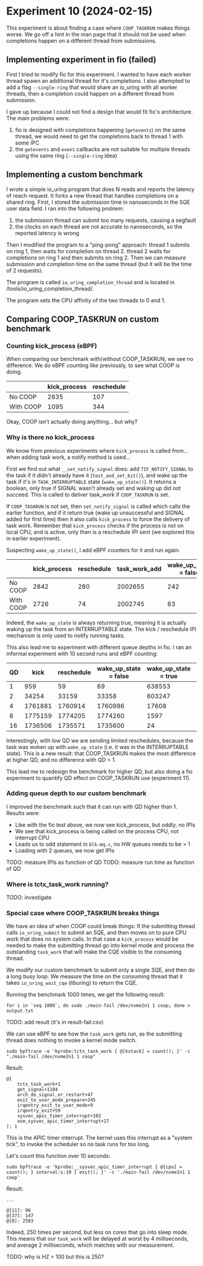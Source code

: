 # Experiment 10 (2024-02-15)

This experiment is about finding a case where `COOP_TASKRUN` makes things worse. We go off a hint in the man page that it should not be used when completions happen on a different thread from submissions.

## Implementing experiment in fio (failed)

First I tried to modify fio for this experiment. I wanted to have each worker thread spawn an additional thread for it's completions. I also attempted to add a flag `--single-ring` that would share an io_uring with all worker threads, then a completion could happen on a different thread from submission.

I gave up because I could not find a design that would fit fio's architecture. The main problems were:

 1. fio is designed with completions happening (`getevents`) on the same thread, we would need to get the completions back to thread 1 with some IPC
 2. the `getevents` and `event` callbacks are not suitable for multiple threads using the same ring (`--single-ring` idea)

## Implementing a custom benchmark

I wrote a simple io_uring program that does N reads and reports the latency of reach request. It forks a new thread that handles completions on a shared ring. First, I stored the submission time in nanoseconds in the SQE user data field. I ran into the following problem:

 1. the submission thread can submit too many requests, causing a segfault
 2. the clocks on each thread are not accurate to nanoseconds, so the reported latency is wrong

Then I modified the program to a "ping-pong" approach: thread 1 submits on ring 1, then waits for completion on thread 2. thread 2 waits for completions on ring 1 and then submits on ring 2. Then we can measure submission and completion time on the same thread (but it will be the time of 2 requests).

The program is called `io_uring_completion_thread` and is located in /tools/io_uring_completion_thread/.

The program sets the CPU affinity of the two threads to 0 and 1.

## Comparing COOP_TASKRUN on custom benchmark

### Counting kick_process (eBPF)

When comparing our benchmark with/without COOP_TASKRUN, we see no difference. We do eBPF counting like previously, to see what COOP is doing.

|           | kick_process | reschedule |
|-----------|--------------|------------|
| No COOP   | 2635         | 107        |
| With COOP | 1095         | 344        |

Okay, COOP isn't actually doing anything... but why?

### Why is there no kick_process

We know from previous experiments where `kick_process` is called from... when adding task work, a notify method is used...

First we find out what `__set_notify_signal` does: add `TIF_NOTIFY_SIGNAL` to the task if it didn't already have it (`test_and_set_bit()`), and wake up the task if it's in `TASK_INTERRUPTABLE` state (`wake_up_state()`). It returns a boolean, only true if SIGNAL wasn't already set and waking up did not succeed. This is called to deliver task_work if `COOP_TASKRUN` is set.

If `COOP_TASKRUN` is not set, then `set_notify_signal` is called which calls the earlier function, and if it return true (wake up unsuccessful and SIGNAL added for first time) then it also calls `kick_process` to force the delivery of task work. Remember that `kick_process` checks if the process is not on local CPU, and is active, only then is a reschedule IPI sent (we explored this in earlier experiment).

Suspecting `wake_up_state()`, I add eBPF counters for it and run again:


|           | kick_process | reschedule | task_work_add | wake_up_state = false | wake_up_state = true |
|-----------|--------------|------------|---------------|-----------------------|----------------------|
| No COOP   | 2842         | 280        | 2002655       | 242                   | 2000028              |
| With COOP | 2726         | 74         | 2002745       | 63                    | 2000025              |

Indeed, the `wake_up_state` is always returning true, meaning it is actually waking up the task from an INTERRUPTABLE state. The kick / reschedule IPI mechanism is only used to notify running tasks.

This also lead me to experiment with different queue depths in fio. I ran an informal experiment with 10 second runs and eBPF counting:

| QD | kick    | reschedule | wake_up_state = false | wake_up_state = true | IOs submitted |
|----|---------|------------|-----------------------|----------------------|---------------|
| 1  | 959     | 59         | 69                    | 638553               | 629362        |
| 2  | 34254   | 33159      | 33358                 | 603247               | 1186073       |
| 4  | 1761881 | 1760914    | 1760986               | 17608                | 1817399       |
| 8  | 1775159 | 1774205    | 1774260               | 1597                 | 1817872       |
| 16 | 1736506 | 1735571    | 1735600               | 24                   | 1785202       |

Interestingly, with low QD we are sending limited reschedules, because the task was woken up with `wake_up_state` (i.e. it was in the INTERRUPTABLE state). This is a new result: that COOP_TASKRUN makes the most difference at higher QD, and no difference with QD = 1. 

This lead me to redesign the benchmark for higher QD, but also doing a fio experiment to quantify QD effect on COOP_TASKRUN use (experiment 11).

### Adding queue depth to our custom benchmark

I improved the benchmark such that it can run with QD higher than 1. Results were:

 - Like with the fio test above, we now see kick_process, but oddly, no IPIs
 - We see that kick_process is being called on the process CPU, not interrupt CPU
 - Leads us to odd statement in `blk-mq.c`, no HW queues needs to be > 1
 - Loading with 2 queues, we now get IPIs

TODO: measure IPIs as function of QD
TODO: measure run time as function of QD

### Where is tctx_task_work running?

TODO: investigate

### Special case where COOP_TASKRUN breaks things

We have an idea of when COOP could break things: If the submitting thread calls `io_uring_submit` to submit an SQE, and then moves on to pure CPU work that does no system calls. In that case a `kick_process` would be needed to make the submitting thread go into kernel mode and process the outstanding `task_work` that will make the CQE visible to the consuming thread.

We modify our custom benchmark to submit only a single SQE, and then do a long busy loop. We measure the time on the consuming thread that it takes `io_uring_wait_cqe` (liburing) to return the CQE.

Running the benchmark 1000 times, we get the following result:

    for i in `seq 1000`; do sudo ./main-fail /dev/nvme2n1 1 coop; done > output.txt

TODO: add result (it's in result-fail.csv)

We can use eBPF to see how the `task_work` gets run, as the submitting thread does nothing to invoke a kernel mode switch.

```
sudo bpftrace -e 'kprobe:tctx_task_work { @[kstack] = count(); }' -c "./main-fail /dev/nvme2n1 1 coop"
```

Result:

```
@[
    tctx_task_work+1
    get_signal+1104
    arch_do_signal_or_restart+47
    exit_to_user_mode_prepare+245
    irqentry_exit_to_user_mode+9
    irqentry_exit+59
    sysvec_apic_timer_interrupt+102
    asm_sysvec_apic_timer_interrupt+27
]: 1
```

This is the APIC timer interrupt. The kernel uses this interrupt as a "system tick", to invoke the scheduler so no task runs for too long.

Let's count this function over 10 seconds:

```
sudo bpftrace -e 'kprobe:__sysvec_apic_timer_interrupt { @[cpu] = count(); } interval:s:10 { exit(); }' -c './main-fail /dev/nvme2n1 1 coop'
```

Result:

```
...

@[11]: 96
@[37]: 147
@[0]: 2503

```

Indeed, 250 times per second, but less on cores that go into sleep mode. This means that our `task_work` will be delayed at worst by 4 milliseconds, and average 2 milliseconds, which matches with our measurement.

TODO: why is HZ = 100 but this is 250?
